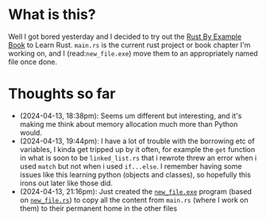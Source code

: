 # What is this?
Well I got bored yesterday and I decided to try out the [Rust By Example Book](https://doc.rust-lang.org/rust-by-example) to Learn Rust. `main.rs` is the current rust project or book chapter I'm working on, and I (read:`new_file.exe`) move them to an appropriately named file once done.

# Thoughts so far
- (2024-04-13, 18:38pm): Seems um different but interesting, and it's making me think about memory allocation much more than Python would.
- (2024-04-13, 19:44pm): I have a lot of trouble with the borrowing etc of variables, I kinda get tripped up by it often, for example the `get` function in what is soon to be `linked_list.rs` that i rewrote threw an error when i used `match` but not when i used `if...else`. I remember having some issues like this learning python (objects and classes), so hopefully this irons out later like those did.
- (2024-04-13, 21:16pm): Just created the [`new_file.exe`](https://github.com/Infinime/structs_n_enums/blob/master/src/new_file.exe) program (based on [`new_file.rs`](https://github.com/Infinime/structs_n_enums/blob/master/src/new_file.rs)) to copy all the content from `main.rs` (where I work on them) to their permanent home in the other files
